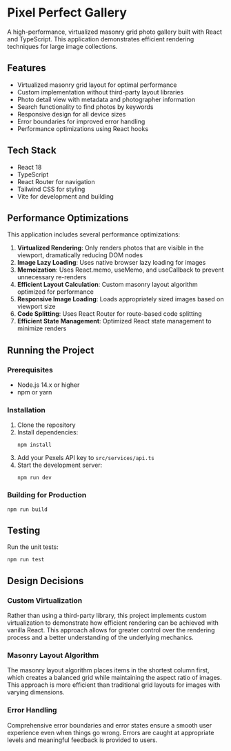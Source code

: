 # Pixel Perfect Gallery

A high-performance, virtualized masonry grid photo gallery built with React and TypeScript. This application demonstrates efficient rendering techniques for large image collections.

## Features

- Virtualized masonry grid layout for optimal performance
- Custom implementation without third-party layout libraries
- Photo detail view with metadata and photographer information
- Search functionality to find photos by keywords
- Responsive design for all device sizes
- Error boundaries for improved error handling
- Performance optimizations using React hooks

## Tech Stack

- React 18
- TypeScript
- React Router for navigation
- Tailwind CSS for styling
- Vite for development and building

## Performance Optimizations

This application includes several performance optimizations:

1. **Virtualized Rendering**: Only renders photos that are visible in the viewport, dramatically reducing DOM nodes
2. **Image Lazy Loading**: Uses native browser lazy loading for images
3. **Memoization**: Uses React.memo, useMemo, and useCallback to prevent unnecessary re-renders
4. **Efficient Layout Calculation**: Custom masonry layout algorithm optimized for performance
5. **Responsive Image Loading**: Loads appropriately sized images based on viewport size
6. **Code Splitting**: Uses React Router for route-based code splitting
7. **Efficient State Management**: Optimized React state management to minimize renders

## Running the Project

### Prerequisites

- Node.js 14.x or higher
- npm or yarn

### Installation

1. Clone the repository
2. Install dependencies:
   ```
   npm install
   ```
3. Add your Pexels API key to `src/services/api.ts`
4. Start the development server:
   ```
   npm run dev
   ```

### Building for Production

```
npm run build
```

## Testing

Run the unit tests:

```
npm run test
```

## Design Decisions

### Custom Virtualization

Rather than using a third-party library, this project implements custom virtualization to demonstrate how efficient rendering can be achieved with vanilla React. This approach allows for greater control over the rendering process and a better understanding of the underlying mechanics.

### Masonry Layout Algorithm

The masonry layout algorithm places items in the shortest column first, which creates a balanced grid while maintaining the aspect ratio of images. This approach is more efficient than traditional grid layouts for images with varying dimensions.

### Error Handling

Comprehensive error boundaries and error states ensure a smooth user experience even when things go wrong. Errors are caught at appropriate levels and meaningful feedback is provided to users.